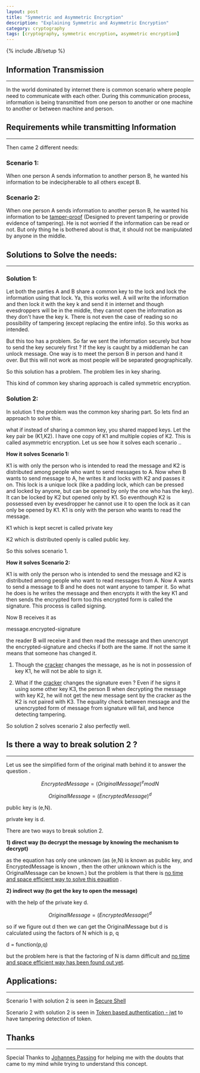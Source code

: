 ```yaml
---
layout: post
title: "Symmetric and Asymmetric Encryption"
description: "Explaining Symmetric and Asymmetric Encryption"
category: cryptography
tags: [cryptography, symmetric encryption, asymmetric encryption]
---
```

{% include JB/setup %}


## Information Transmission

***

In the world dominated by internet there is common scenario where people need to communicate with each other.
During this communication process, information is being transmitted from one person to another or one machine to another or between
machine and person. 

## Requirements while transmitting Information

***

Then came 2 different needs:

### Scenario 1:

When one person A sends information to another person B, he wanted his information to be indecipherable to all others except B.

### Scenario 2:

When one person A sends information to another person B, he wanted his information to be 
[tamper-proof](http://www.thefreedictionary.com/tamperproof) (Designed to prevent tampering or provide evidence of tampering).
He is not worried if the information can be read or not. But only thing he is bothered about is that, it should not be
manipulated by anyone in the middle.


## Solutions to Solve the needs:

***

### Solution 1:

Let both the parties A and B share a common key to the lock and lock the information using that lock. Ya, this works
well. A will write the information and then lock it with the key k and send it in internet and though evesdroppers will be
in the middle, they cannot open the information as they don't have the key k. There is not even the case of reading so no
possibility of tampering (except replacing the entire info). So this works as intended.

But this too has a problem. So far we sent the information securely but how to send the key securely first ? If the key 
is caught by a middleman he can unlock message.
One way is to meet the person B in person and hand it over. But this will not work as most people will be separated
geographically. 

So this solution has a problem. The problem lies in key sharing.

This kind of common key sharing approach is called symmetric encryption.


### Solution 2:

In solution 1 the problem was the common key sharing part. So lets find an approach to solve this.

what if instead of sharing a common key, you shared mapped keys. Let the  key pair be (K1,K2).
I have one copy of K1 and multiple copies of K2. This is called asymmetric encryption.
Let us see how it solves each scenario ..



**How it solves Scenario 1:**

K1 is with only the person who is intended to read the message and K2 is distributed among people who want to 
send messages to A. Now
when B wants to send message to A, he writes it and locks with K2 and passes it on.
This lock is a unique lock (like a padding lock, which can be pressed and locked by anyone, but can be opened by only the
one who has the key). It can be locked by K2 but opened only by K1. 
So eventhough K2 is possessed even by evesdropper he cannot use it to open the lock as it can only be opened by K1. K1 is only
with the person who wants to read the message.

K1 which is kept secret is called private key

K2 which is distributed openly is called public key.

So this solves scenario 1.

**How it solves Scenario 2:**

K1 is with only the person who is intended to send the message and K2 is distributed among people who want to 
read messages from A. Now A wants to send a message to B and he does not want anyone to tamper it.
So what he does is he writes the message and then encrypts it with the key K1 and then sends the encrypted form too.this encrypted form is called the signature. This process is called signing.

Now B receives it as 

message.encrypted-signature

the reader B will receive it and then read the message and then unencrypt the encrypted-signature and checks if both
are the same. If not the same it means that someone has changed it.

1. Though the [cracker](http://www.pctools.com/security-news/crackers-and-hackers/) changes the message, as he 
is not in possession of key K1, he will not be able to sign it. 

2. What if the [cracker](http://www.pctools.com/security-news/crackers-and-hackers/) changes the signature even ?
Even if he signs it using some other key K3, the
person B when decrypting the message with key K2, he will not get the new message sent by the cracker as the K2 
is not paired with K3. The equality check between message and the unencrypted form of message from signature will fail,
and hence detecting tampering.


So solution 2 solves scenario 2 also perfectly well.

## Is there a way to break solution 2 ?

***

Let us see the simplified form of the original math behind it to answer the question .

$$ EncryptedMessage = (OriginalMessage)^e mod N $$

$$ OriginalMessage = (EncryptedMessage)^d $$

public key is (e,N).

private key is d.

There are two ways to break solution 2.

**1) direct way (to decrypt the message by knowing the mechanism to decrypt)**

as the equation has only one unknown
(as (e,N) is known as public key, and EncryptedMessage is known , then the other unknown which is the OriginalMessage can be known.)
but the problem is that there is [no time and space efficient way to solve this equation](https://en.wikipedia.org/wiki/RSA_problem) .

**2) indirect way (to get the key to open the message)**

with the help of the private key d.

$$ OriginalMessage = (EncryptedMessage)^d $$

so if we figure out d then we can get the OriginalMessage 
but d is calculated using the factors of N which is p, q

d = function(p,q)

but the problem here is that the factoring of N is damn difficult and 
[no time and space efficient way has been found out yet](https://en.wikipedia.org/wiki/Integer_factorization).


## Applications:

***

Scenario 1 with solution 2 is seen in [Secure Shell](https://en.wikipedia.org/wiki/Secure_Shell)

Scenario 2 with solution 2 is seen in [Token based authentication - jwt](https://scotch.io/tutorials/the-ins-and-outs-of-token-based-authentication) to have tampering detection of token.

## Thanks

***

Special Thanks to [Johannes Passing](https://www.linkedin.com/in/johannespassing) for helping me with the doubts that came to my mind while trying to understand this concept.
